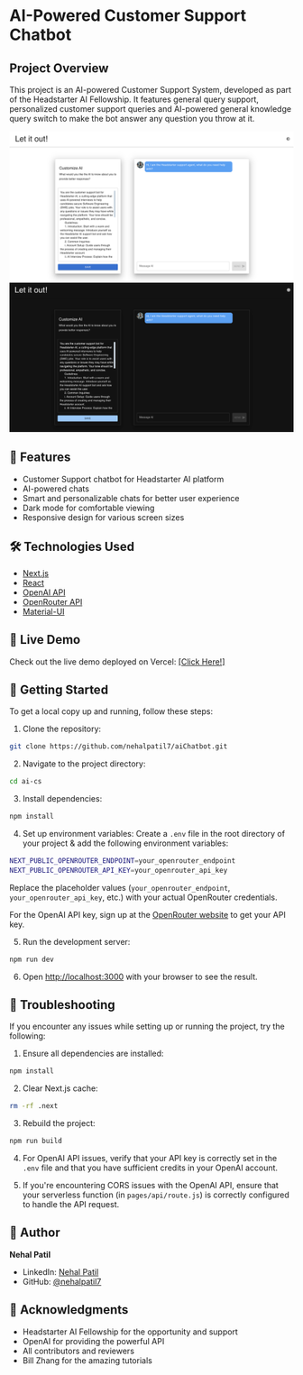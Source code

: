 # AI-Powered Customer Support Chatbot

## Project Overview

This project is an AI-powered Customer Support System, developed as part of the Headstarter AI Fellowship. It features general query support, personalized customer support queries and AI-powered general knowledge query switch to make the bot answer any question you throw at it.

![Dashboard Screenshot - White](ai-cs-white.png)
![Dashboard Screenshot - Black](ai-cs-black.png)

## 🌟 Features

- Customer Support chatbot for Headstarter AI platform
- AI-powered chats
- Smart and personalizable chats for better user experience
- Dark mode for comfortable viewing
- Responsive design for various screen sizes

## 🛠️ Technologies Used

- [Next.js](https://nextjs.org/)
- [React](https://reactjs.org/)
- [OpenAI API](https://openai.com/api/)
- [OpenRouter API](https://openrouter.ai/docs/quick-start)
- [Material-UI](https://material-ui.com/)

## 🚀 Live Demo

Check out the live demo deployed on Vercel: [\[Click Here!\]](https://ai-chatbot-theta-red.vercel.app/)

## 🏁 Getting Started

To get a local copy up and running, follow these steps:

1. Clone the repository:


```bash
git clone https://github.com/nehalpatil7/aiChatbot.git
```

2. Navigate to the project directory:

```bash
cd ai-cs
```

3. Install dependencies:
```bash
npm install
```

4. Set up environment variables:
Create a `.env` file in the root directory of your project & add the following environment variables:

```bash
NEXT_PUBLIC_OPENROUTER_ENDPOINT=your_openrouter_endpoint
NEXT_PUBLIC_OPENROUTER_API_KEY=your_openrouter_api_key
```

Replace the placeholder values (`your_openrouter_endpoint`, `your_openrouter_api_key`, etc.) with your actual OpenRouter credentials.

For the OpenAI API key, sign up at the [OpenRouter website](https://openrouter.ai/) to get your API key.


5. Run the development server:

```bash
npm run dev
```

6. Open [http://localhost:3000](http://localhost:3000) with your browser to see the result.

## 🐛 Troubleshooting

If you encounter any issues while setting up or running the project, try the following:

1. Ensure all dependencies are installed:
```bash
npm install
```

2. Clear Next.js cache:
```bash
rm -rf .next
```

3. Rebuild the project:
```bash
npm run build
```

4. For OpenAI API issues, verify that your API key is correctly set in the `.env` file and that you have sufficient credits in your OpenAI account.

5. If you're encountering CORS issues with the OpenAI API, ensure that your serverless function (in `pages/api/route.js`) is correctly configured to handle the API request.


## 👤 Author

**Nehal Patil**

- LinkedIn: [Nehal Patil](https://www.linkedin.com/in/nehalpatil7/)
- GitHub: [@nehalpatil7](https://github.com/nehalpatil7)

## 🙏 Acknowledgments

- Headstarter AI Fellowship for the opportunity and support
- OpenAI for providing the powerful API
- All contributors and reviewers
- Bill Zhang for the amazing tutorials
